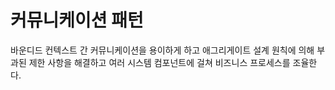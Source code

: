 # 커뮤니케이션 패턴
바운디드 컨텍스트 간 커뮤니케이션을 용이하게 하고 애그리게이트 설계 원칙에 의해 부과된 제한 사항을 해결하고 여러 시스템 컴포넌트에 걸쳐 비즈니스 프로세스를 조율한다.
